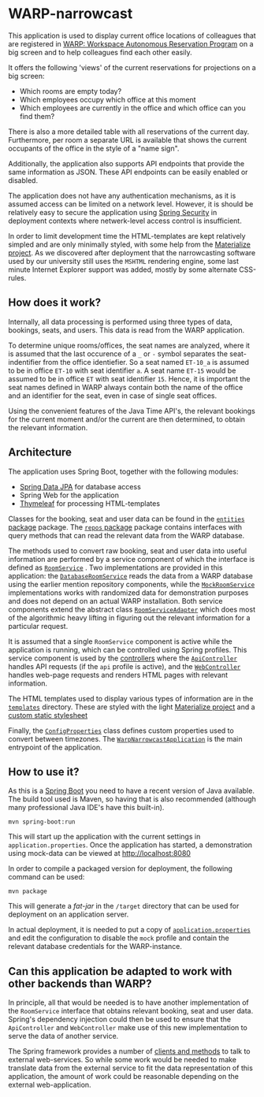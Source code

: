 # WARP-narrowcast

This application is used to display current office locations of colleagues that are registered
in [WARP: Workspace Autonomous Reservation Program](https://github.com/sebo-b/warp) on a big
screen and to help colleagues find each other easily.

It offers the following 'views' of the current reservations for projections on a big screen:

* Which rooms are empty today?
* Which employees occupy which office at this moment
* Which employees are currently in the office and which office can you find them?

There is also a more detailed table with all reservations of the current day.
Furthermore, per room a separate URL is available that shows the current occupants of the
office in the style of a "name sign".

Additionally, the application also supports API endpoints that provide the same information
as JSON. These API endpoints can be easily enabled or disabled.

The application does not have any authentication mechanisms, as it is assumed access
can be limited on a network level. However, it is should be relatively easy to secure
the application using [Spring Security](https://spring.io/projects/spring-security)
in deployment contexts where netwerk-level access control is insufficient.

In order to limit development time the HTML-templates are kept relatively simpled
and are only minimally styled, with some help from the [Materialize project](https://materializecss.com/).
As we discovered after deployment that the narrowcasting software used by our university
still uses the `MSHTML` rendering  engine, some last minute Internet Explorer support
was added, mostly by some alternate CSS-rules.

## How does it work?

Internally, all data processing is performed using three types of data,
bookings, seats, and users. This data is read from the WARP application. 

To determine unique rooms/offices, the seat names are analyzed, where it is assumed
that the last occurence of a `_` or `-` symbol separates the seat-indentifier from
the office identiefier. So a seat named `ET-10_a` is assumed to be in office `ET-10`
with seat identifier `a`.
A seat name `ET-15` would be assumed to be in office `ET` with seat identifier `15`.
Hence, it is important the seat names defined in WARP always contain both the name
of the office and an identifier for the seat, even in case of single seat offices. 

Using the convenient features of the Java Time API's, the relevant bookings for the
current moment and/or the current are then determined, to obtain the relevant information.

## Architecture

The application uses Spring Boot, together with the following modules:

* [Spring Data JPA](https://spring.io/projects/spring-data-jpa) for database access
* Spring Web for the application
* [Thymeleaf](https://www.thymeleaf.org/) for processing HTML-templates

Classes for the booking, seat and user data can be found in the 
[`entities` package](src/main/java/nl/eur/ese/ei/warp/narrowcast/entities) package.
The [`repos` package](src/main/java/nl/eur/ese/ei/warp/narrowcast/repos) package
contains interfaces with query methods that can read the relevant data from
the WARP database.

The methods used to convert raw booking, seat and user data into useful information are
performed by a service component of which the interface is defined as
[`RoomService`](src/main/java/nl/eur/ese/ei/warp/narrowcast/services/RoomService.java)
.
Two implementations are provided in this application: the
[`DatabaseRoomService`](src/main/java/nl/eur/ese/ei/warp/narrowcast/services/DatabaseRoomService.java)
reads the data from a WARP database using the earlier mention repository components,
while the
[`MockRoomService`](src/main/java/nl/eur/ese/ei/warp/narrowcast/services/MockRoomService.java)
implementations works with randomized data for demonstration purposes and does not
depend on an actual WARP installation.
Both service components extend the abstract class
[`RoomServiceAdapter`](src/main/java/nl/eur/ese/ei/warp/narrowcast/services/RoomService.java)
which does most of the algorithmic heavy lifting in figuring out the relevant information
for a particular request.

It is assumed that a single `RoomService` component is active while the application is running,
which can be controlled using Spring profiles.
This service component is used by the
[controllers](src/main/java/nl/eur/ese/ei/warp/narrowcast/controllers)
where the
[`ApiController`](src/main/java/nl/eur/ese/ei/warp/narrowcast/controllers/ApiController.java)
handles API requests (if the `api` profile is active), and the
[`WebController`](src/main/java/nl/eur/ese/ei/warp/narrowcast/controllers/WebController.java)
handles web-page requests and renders HTML pages with relevant information.

The HTML templates used to display various types of information are in the
[`templates`](src/main/resources/templates)
directory. These are styled with the light [Materialize project](https://materializecss.com/)
and a [custom static stylesheet](src/main/resources/static/style.css) 

Finally, the
[`ConfigProperties`](src/main/java/nl/eur/ese/ei/warp/narrowcast/ConfigProperties.java)
class defines custom properties used to convert between timezones.
The
[`WarpNarrowcastApplication`](src/main/java/nl/eur/ese/ei/warp/narrowcast/WarpNarrowcastApplication.java)
is the main entrypoint of the application.

## How to use it?

As this is a [Spring Boot](https://spring.io/projects/spring-boot) you need to have a recent
version of Java available. The build tool used is Maven, so having that is also recommended
(although many professional Java IDE's have this built-in).

```
mvn spring-boot:run 
```

This will start up the application with the current settings in `application.properties`.
Once the application has started, a demonstration using mock-data can be viewed at
[http://localhost:8080](http://localhost:8080)

In order to compile a packaged version for deployment, the following command can be used:

```
mvn package
```

This will generate a *fat-jar* in the `/target` directory that can be used for deployment
on an application server.

In actual deployment, it is needed to put a copy of 
[`application.properties`](application.properties)
and edit the configuration to disable the `mock` profile
and contain the relevant database credentials for the WARP-instance.

## Can this application be adapted to work with other backends than WARP?

In principle, all that would be needed is to have another implementation of the `RoomService`
interface that obtains relevant booking, seat and user data.
Spring's dependency injection could then be used to ensure that the `ApiController` and `WebController`
make use of this new implementation to serve the data of another service.

The Spring framework
provides a number of [clients and methods](https://docs.spring.io/spring-framework/reference/web/webmvc-client.html)
to talk to external web-services. So while some work would be needed to make translate
data from the external service to fit the data representation of this application,
the amount of work could be reasonable depending on the external web-application.